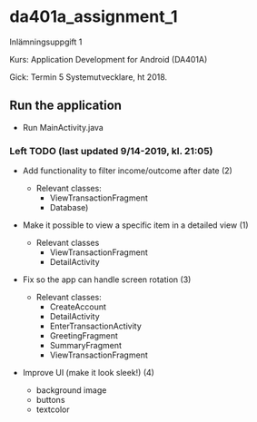 # da401a_assignment_1
Inlämningsuppgift 1

Kurs: Application Development for Android (DA401A) 

Gick: Termin 5 Systemutvecklare, ht 2018.

## Run the application
- Run MainActivity.java

### Left TODO (last updated 9/14-2019, kl. 21:05)

- Add functionality to filter income/outcome after date (2)
  - Relevant classes:
    - ViewTransactionFragment
    - Database)
    
- Make it possible to view a specific item in a detailed view (1)
  - Relevant classes
    - ViewTransactionFragment
    - DetailActivity
    
- Fix so the app can handle screen rotation (3)
  - Relevant classes:
    - CreateAccount
    - DetailActivity
    - EnterTransactionActivity
    - GreetingFragment
    - SummaryFragment
    - ViewTransactionFragment 

- Improve UI (make it look sleek!) (4)
  - background image
  - buttons
  - textcolor

